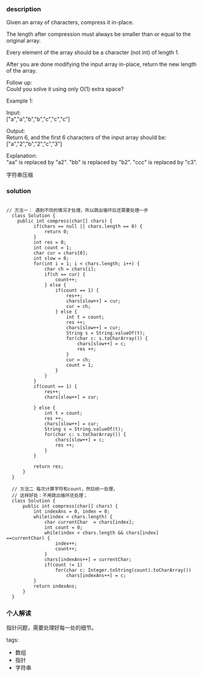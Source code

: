 ### description    
  Given an array of characters, compress it in-place.  
    
  The length after compression must always be smaller than or equal to the original array.  
    
  Every element of the array should be a character (not int) of length 1.  
    
  After you are done modifying the input array in-place, return the new length of the array.  
    
     
  Follow up:  
  Could you solve it using only O(1) extra space?  
    
     
  Example 1:  
    
  Input:  
  ["a","a","b","b","c","c","c"]  
    
  Output:  
  Return 6, and the first 6 characters of the input array should be: ["a","2","b","2","c","3"]  
    
  Explanation:  
  "aa" is replaced by "a2". "bb" is replaced by "b2". "ccc" is replaced by "c3".  
    
  字符串压缩  
### solution    
```    
  
// 方法一： 遇到不同的情况才处理，所以跳出循环后还需要处理一步  
  class Solution {  
    public int compress(char[] chars) {  
          if(chars == null || chars.length == 0) {  
              return 0;  
          }  
          int res = 0;  
          int count = 1;  
          char cur = chars[0];  
          int slow = 0;  
          for(int i = 1; i < chars.length; i++) {  
              char ch = chars[i];  
              if(ch == cur) {  
                  count++;  
              } else {  
                  if(count == 1) {  
                      res++;  
                      chars[slow++] = cur;  
                      cur = ch;  
                  } else {  
                      int t = count;  
                      res ++;  
                      chars[slow++] = cur;  
                      String s = String.valueOf(t);  
                      for(char c: s.toCharArray()) {  
                          chars[slow++] = c;  
                          res ++;  
                      }  
                      cur = ch;  
                      count = 1;  
                  }  
              }  
          }  
          if(count == 1) {  
              res++;  
              chars[slow++] = cur;  
    
          } else {  
              int t = count;  
              res ++;  
              chars[slow++] = cur;  
              String s = String.valueOf(t);  
              for(char c: s.toCharArray()) {  
                  chars[slow++] = c;  
                  res ++;  
              }  
          }  
    
          return res;  
      }  
  }  
    
  // 方法二 每次计算字符和count，然后统一处理，   
  // 这样好处：不用跳出循环还处理；  
  class Solution {  
      public int compress(char[] chars) {  
          int indexAns = 0, index = 0;  
          while(index < chars.length) {  
              char currentChar  = chars[index];  
              int count = 0;  
              while(index < chars.length && chars[index] ==currentChar) {  
                  index++;  
                  count++;  
              }  
              chars[indexAns++] = currentChar;  
              if(count != 1)   
                  for(char c: Integer.toString(count).toCharArray())  
                      chars[indexAns++] = c;  
          }  
          return indexAns;  
      }  
  }  
```    
    
### 个人解读    
  指针问题，需要处理好每一处的细节。  
    
tags:    
  -  数组  
  -  指针  
  -  字符串  

